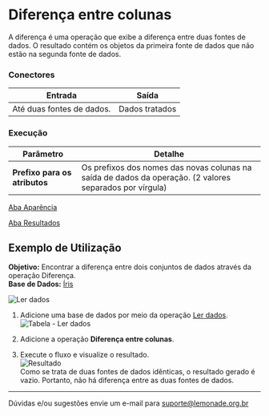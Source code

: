 # Diferença entre colunas

A diferença é uma operação que exibe a diferença entre duas fontes de dados. O resultado contém os objetos da primeira fonte de dados que não estão na segunda fonte de dados.



### Conectores
| Entrada | Saída |
| --- | --- |
| Até duas fontes de dados. | Dados tratados |


### Execução
| Parâmetro | Detalhe |
| --- | --- |
| **Prefixo para os atributos** | Os prefixos dos nomes das novas colunas na saída de dados da operação. (2 valores separados por vírgula) |

[Aba Aparência][1]

[Aba Resultados][2]


## Exemplo de Utilização
**Objetivo:** Encontrar a diferença entre dois conjuntos de dados através da operação Diferença. \
**Base de Dados:** [Íris][3]
	
![Ler dados](/img/spark/manipulacao_de_dados/coluna_diferenca/image2.png)

1. Adicione uma base de dados por meio da operação [Ler dados][4].\
	![Tabela - Ler dados](/img/spark/manipulacao_de_dados/coluna_diferenca/image4.png)
	
2. Adicione a operação **Diferença entre colunas**.
	
	
3. Execute o fluxo e visualize o resultado.\
	![Resultado](/img/spark/manipulacao_de_dados/coluna_diferenca/image3.png)\
	Como se trata de duas fontes de dados idênticas, o resultado gerado é vazio. Portanto, não há diferença entre as duas fontes de dados.

-----

Dúvidas e/ou sugestões envie um e-mail para suporte@lemonade.org.br

[1]: /pt-br/spark/documentacao-geral/aba-aparencia.html
[2]: /pt-br/spark/documentacao-geral/aba-resultados.html
[3]: /pt-br/spark/base-de-dados/#iris
[4]: /pt-br/spark/entrada-e-saida/ler-dados.html